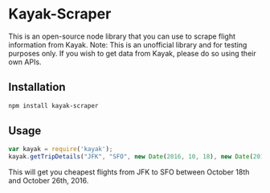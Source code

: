 # Kayak-Scraper
This is an open-source node library that you can use to scrape flight information from Kayak. Note: This is an unofficial library and for testing purposes only. If you wish to get data from Kayak, please do so using their own APIs.

## Installation
```bash
npm install kayak-scraper
```

## Usage
```javascript
var kayak = require('kayak');
kayak.getTripDetails("JFK", "SFO", new Date(2016, 10, 18), new Date(2016, 10, 26));
```
This will get you cheapest flights from JFK to SFO between October 18th and October 26th, 2016.
